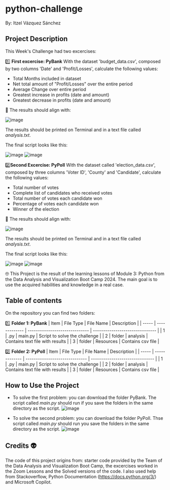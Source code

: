 # python-challenge
By: Itzel Vázquez Sánchez

## Project Description

This Week's Challenge had two excercises:

:one: **First excercise: PyBank**
With the dataset 'budget_data.csv', composed by two columns 'Date' and 'Profit/Losses', calculate the following values:
* Total Months included in dataset
* Net total amount of "Profit/Losses" over the entire period
* Average Change over entire period
* Greatest increase in profits (date and amount)
* Greatest decrease in profits (date and amount)

:memo: The results should align with:

![image](https://github.com/user-attachments/assets/a90206e0-8a88-4cb6-b13c-81dca9346b72)

The results should be printed on Terminal and in a text file called _analysis.txt_.

The final script looks like this: 

![image](https://github.com/user-attachments/assets/8af67578-2bb5-4d60-97bc-b604f46344b6)
![image](https://github.com/user-attachments/assets/5a3db573-ae52-467e-9d79-808acb8f4e99)



 :two:**Second Excercise: PyPoll**
With the dataset called 'election_data.csv', composed by three columns 'Voter ID', 'County' and 'Candidate', calculate the following values: 
* Total number of votes
* Complete list of candidates who received votes
* Total number of votes each candidate won
* Percentage of votes each candidate won
* Winner of the election

:memo: The results should align with: 

![image](https://github.com/user-attachments/assets/0d9c67f1-620d-45b2-a92e-c7f56af8f4dc)

The results should be printed on Terminal and in a text file called _analysis.txt_.

The final script looks like this:

![image](https://github.com/user-attachments/assets/e0570c34-da8e-45e9-9245-3cd31bb8c548)
![image](https://github.com/user-attachments/assets/88e4ea12-5c3c-4d75-8656-40fd9e65ae52)







🤓 This Project is the result of the learning lessons of Module 3: Python from the Data Analysis and Visualization Boot Camp 2024. The main goal is to use the acquired habilities and knowledge in a real case. 


## Table of contents

On the repository you can find two folders:

:one: **Folder 1: PyBank**
| Item  |   File Type   |         File Name              |           Description           |
| ----- | ------------- | ------------------------------ | ------------------------------- |
|   1   |       .py     |          main.py               |  Script to solve the challenge  |
|   2   |     folder    |         analysis               | Contains text file with results |
|   3   |   folder      |          Resources             |     Contains csv file           |


:two: **Folder 2: PyPoll**
| Item  |   File Type   |         File Name              |           Description           |
| ----- | ------------- | ------------------------------ | ------------------------------- |
|   1   |       .py     |          main.py               |  Script to solve the challenge  |
|   2   |     folder    |         analysis               | Contains text file with results |
|   3   |   folder      |          Resources             |     Contains csv file           |

## How to Use the Project
 
 * To solve the first problem: you can download the folder PyBank. The script called _main.py_ should run if you save the folders in the same directory as the script.
![image](https://github.com/user-attachments/assets/10fe9786-1e1f-467b-9cde-2b89b99d7f51)

 
 * To solve the second problem: you can download the folder PyPoll. Thse script called _main.py_ should run you save the folders in the same directory as the script.
![image](https://github.com/user-attachments/assets/a9769758-a193-402a-ac84-99f643cec071)

## Credits :alien:
The code of this project origins from: starter code provided by the Team of the Data Analysis and Visualization Boot Camp, the excercises worked in the Zoom Lessons and the Solved versions of the code. I also used help from Stackoverflow, Python Documentation (https://docs.python.org/3/) and Microsoft Copilot.
